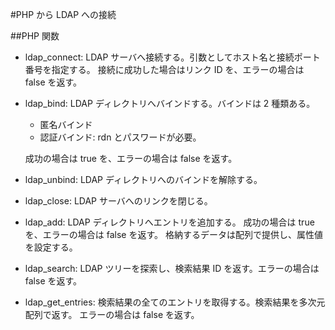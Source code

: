 #PHP から LDAP への接続

##PHP 関数

* ldap_connect: LDAP サーバへ接続する。引数としてホスト名と接続ポート番号を指定する。
  接続に成功した場合はリンク ID を、エラーの場合は false を返す。
  
* ldap_bind: LDAP ディレクトリへバインドする。バインドは 2 種類ある。
  * 匿名バインド
  * 認証バインド: rdn とパスワードが必要。
  
  成功の場合は true を、エラーの場合は false を返す。
  
* ldap_unbind: LDAP ディレクトリへのバインドを解除する。
* ldap_close: LDAP サーバへのリンクを閉じる。
* ldap_add: LDAP ディレクトリへエントリを追加する。
  成功の場合は true を、エラーの場合は false を返す。
  格納するデータは配列で提供し、属性値を設定する。
  
* ldap_search: LDAP ツリーを探索し、検索結果 ID を返す。エラーの場合は false を返す。
* ldap_get_entries: 検索結果の全てのエントリを取得する。検索結果を多次元配列で返す。
  エラーの場合は false を返す。

